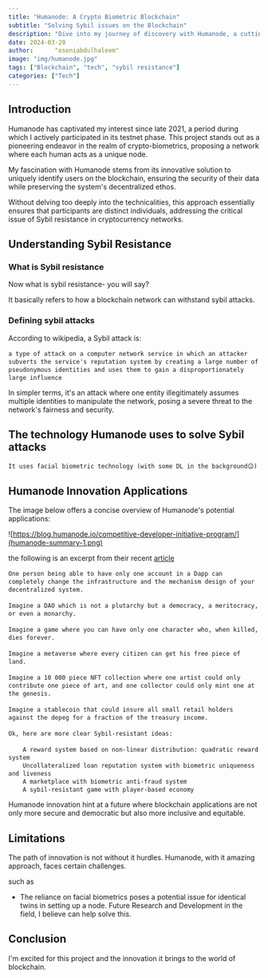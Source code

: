```yaml
---
title: "Humanode: A Crypto Biometric Blockchain"
subtitle: "Solving Sybil issues on the Blockchain"
description: "Dive into my journey of discovery with Humanode, a cutting-edge project merging biometrics with blockchain for unmatched Sybil resistance."
date: 2024-03-20
author:      "oseniabdulhaleem"
image: "img/humanode.jpg"
tags: ["Blockchain", "tech", "sybil resistance"]
categories: ["Tech"]
---
```


## Introduction

Humanode has captivated my interest since late 2021, a period during which I actively participated in its testnet phase. This project stands out as a pioneering endeavor in the realm of crypto-biometrics, proposing a network where each human acts as a unique node.

My fascination with Humanode stems from its innovative solution to uniquely identify users on the blockchain, ensuring the security of their data while preserving the system's decentralized ethos.

Without delving too deeply into the technicalities, this approach essentially ensures that participants are distinct individuals, addressing the critical issue of Sybil resistance in cryptocurrency networks.

## Understanding Sybil Resistance

### What is Sybil resistance

Now what is sybil resistance- you will say?

It basically refers to how a blockchain network can withstand sybil attacks.

### Defining sybil attacks

According to wikipedia, a Sybil attack is:

```
a type of attack on a computer network service in which an attacker subverts the service's reputation system by creating a large number of pseudonymous identities and uses them to gain a disproportionately large influence

```

In simpler terms, it's an attack where one entity illegitimately assumes multiple identities to manipulate the network, posing a severe threat to the network's fairness and security.

## The technology Humanode uses to solve Sybil attacks

    It uses facial biometric technology (with some DL in the background😉)

## Humanode Innovation Applications

The image below offers a concise overview of Humanode's potential applications:

![https://blog.humanode.io/competitive-developer-initiative-program/](humanode-summary-1.png)

the following is an excerpt from their recent [article](https://blog.humanode.io/competitive-developer-initiative-program)

```
One person being able to have only one account in a Dapp can completely change the infrastructure and the mechanism design of your decentralized system.

Imagine a DAO which is not a plutarchy but a democracy, a meritocracy, or even a monarchy.

Imagine a game where you can have only one character who, when killed, dies forever.

Imagine a metaverse where every citizen can get his free piece of land.

Imagine a 10 000 piece NFT collection where one artist could only contribute one piece of art, and one collector could only mint one at the genesis.

Imagine a stablecoin that could insure all small retail holders against the depeg for a fraction of the treasury income.

Ok, here are more clear Sybil-resistant ideas:

    A reward system based on non-linear distribution: quadratic reward system
    Uncollateralized loan reputation system with biometric uniqueness and liveness
    A marketplace with biometric anti-fraud system
    A sybil-resistant game with player-based economy

```

Humanode innovation hint at a future where blockchain applications are not only more secure and democratic but also more inclusive and equitable.

## Limitations

The path of innovation is not without it hurdles. Humanode, with it amazing approach, faces certain challenges.

such as

- The reliance on facial biometrics poses a potential issue for identical twins in setting up a node. Future Research and Development in the field, I believe can help solve this.

## Conclusion

I'm excited for this project and the innovation it brings to the world of blockchain.
